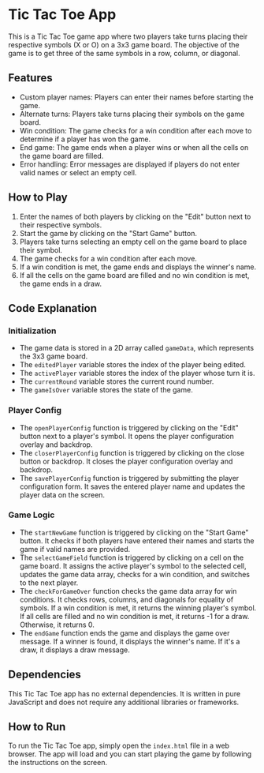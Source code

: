 # Tic Tac Toe App
This is a Tic Tac Toe game app where two players take turns placing their respective symbols (X or O) on a 3x3 game board. The objective of the game is to get three of the same symbols in a row, column, or diagonal.

## Features
- Custom player names: Players can enter their names before starting the game.
- Alternate turns: Players take turns placing their symbols on the game board.
- Win condition: The game checks for a win condition after each move to determine if a player has won the game.
- End game: The game ends when a player wins or when all the cells on the game board are filled.
- Error handling: Error messages are displayed if players do not enter valid names or select an empty cell.

## How to Play
1. Enter the names of both players by clicking on the "Edit" button next to their respective symbols.
2. Start the game by clicking on the "Start Game" button.
3. Players take turns selecting an empty cell on the game board to place their symbol.
4. The game checks for a win condition after each move.
5. If a win condition is met, the game ends and displays the winner's name.
6. If all the cells on the game board are filled and no win condition is met, the game ends in a draw.

## Code Explanation

### Initialization
- The game data is stored in a 2D array called `gameData`, which represents the 3x3 game board.
- The `editedPlayer` variable stores the index of the player being edited.
- The `activePlayer` variable stores the index of the player whose turn it is.
- The `currentRound` variable stores the current round number.
- The `gameIsOver` variable stores the state of the game.

### Player Config
- The `openPlayerConfig` function is triggered by clicking on the "Edit" button next to a player's symbol. It opens the player configuration overlay and backdrop.
- The `closerPlayerConfig` function is triggered by clicking on the close button or backdrop. It closes the player configuration overlay and backdrop.
- The `savePlayerConfig` function is triggered by submitting the player configuration form. It saves the entered player name and updates the player data on the screen.

### Game Logic
- The `startNewGame` function is triggered by clicking on the "Start Game" button. It checks if both players have entered their names and starts the game if valid names are provided.
- The `selectGameField` function is triggered by clicking on a cell on the game board. It assigns the active player's symbol to the selected cell, updates the game data array, checks for a win condition, and switches to the next player.
- The `checkForGameOver` function checks the game data array for win conditions. It checks rows, columns, and diagonals for equality of symbols. If a win condition is met, it returns the winning player's symbol. If all cells are filled and no win condition is met, it returns -1 for a draw. Otherwise, it returns 0.
- The `endGame` function ends the game and displays the game over message. If a winner is found, it displays the winner's name. If it's a draw, it displays a draw message.

## Dependencies
This Tic Tac Toe app has no external dependencies. It is written in pure JavaScript and does not require any additional libraries or frameworks.

## How to Run
To run the Tic Tac Toe app, simply open the `index.html` file in a web browser. The app will load and you can start playing the game by following the instructions on the screen.

